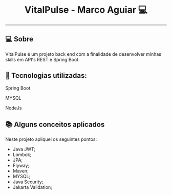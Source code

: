 <h1 align="center">VitalPulse - Marco Aguiar 💻</h1>

---

## 💻 Sobre

VitalPulse é um projeto back end com a finalidade de desenvolver minhas skills em API's REST e Spring Boot.

## 🧠 Tecnologias utilizadas:
<div>
  <p>Spring Boot</p>
  <p>MYSQL</p>
  <p>NodeJs</p>
</div>

## 📚 Alguns conceitos aplicados

Neste projeto apliquei os seguintes pontos:
+ Java JWT;
+ Lombok;
+ JPA;
+ Flyway;
+ Maven;
+ MYSQL;
+ Java Security;
+ Jakarta Validation;
  
